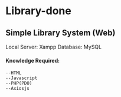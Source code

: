 # Library-done
## Simple Library System (Web)

  Local Server: Xampp
  Database: MySQL

  #### Knowledge Required:
    --HTML
    --Javascript
    --PHP(PDO)
    --Axiosjs
